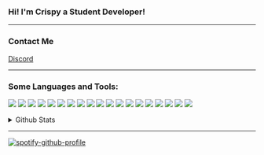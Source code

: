 ### Hi! I'm Crispy a Student Developer!

---
### Contact Me

[Discord](https://discord.com/users/455139054464270345)

---
### Some Languages and Tools:
![](https://img.shields.io/badge/JavaScript-323330?style=for-the-badge&logo=javascript&logoColor=F7DF1E)
![](https://img.shields.io/badge/TypeScript-007ACC?style=for-the-badge&logo=typescript&logoColor=white)
![](https://img.shields.io/badge/Java-ED8B00?style=for-the-badge&logo=java&logoColor=white)
![](https://img.shields.io/badge/HTML5-E34F26?style=for-the-badge&logo=html5&logoColor=white) 
![](https://img.shields.io/badge/MongoDB-4EA94B?style=for-the-badge&logo=mongodb&logoColor=white)
![](https://img.shields.io/badge/SQLite-07405E?style=for-the-badge&logo=sqlite&logoColor=white)
![](https://img.shields.io/badge/Node.js-43853D?style=for-the-badge&logo=node-dot-js&logoColor=white)
![](https://img.shields.io/badge/npm-CB3837?style=for-the-badge&logo=npm&logoColor=white)
![](https://img.shields.io/badge/Markdown-000000?style=for-the-badge&logo=markdown&logoColor=white)
![](https://img.shields.io/badge/Shell_Script-121011?style=for-the-badge&logo=gnu-bash&logoColor=white)
![](https://img.shields.io/badge/Git-F05032?style=for-the-badge&logo=git&logoColor=white)
![](https://img.shields.io/badge/GitBook-7B36ED?style=for-the-badge&logo=gitbook&logoColor=white)
![](https://img.shields.io/badge/Digital_Ocean-0080FF?style=for-the-badge&logo=DigitalOcean&logoColor=white)
![](https://img.shields.io/badge/Replit-667881?style=for-the-badge&logo=repl-dot-it&logoColor=white)
![](https://img.shields.io/badge/Google_chrome-4285F4?style=for-the-badge&logo=Google-chrome&logoColor=white)
![](https://img.shields.io/badge/Windows-0078D6?style=for-the-badge&logo=windows&logoColor=white)
![](https://img.shields.io/badge/Linux-FCC624?style=for-the-badge&logo=linux&logoColor=black)
![](https://img.shields.io/badge/Visual_Studio_Code-0078D4?style=for-the-badge&logo=visual%20studio%20code&logoColor=white)
![](https://img.shields.io/badge/Atom-66595C?style=for-the-badge&logo=Atom&logoColor=white)

<details>
<summary>Github Stats</summary>
<br>

<a href="https://github.com/Crispy-Cream">
<img align="center" alt="Crispy's Github Stats" src="https://github-readme-stats.vercel.app/api?username=crispy-cream&show_icons=true&theme=radical" /></a>
<a href="https://github.com/Crispy-Cream">
  <img align="center" src="https://github-readme-stats.vercel.app/api/top-langs/?username=crispy-cream&langs_count=8&theme=radical" />
</a>
<a href="https://github.com/Crispy-Cream">
  <img align="center" src="https://github-readme-streak-stats.herokuapp.com?user=Crispy-Cream&theme=radical" />
</a>
<br><br>
</details>

---

[![spotify-github-profile](https://spotify-github-profile.vercel.app/api/view?uid=tylermtexas&cover_image=true&theme=default)](https://github.com/kittinan/spotify-github-profile)

